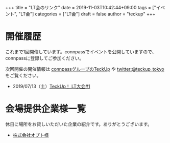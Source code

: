 +++
title = "LT会のリンク"
date = 2019-11-03T10:42:44+09:00
tags = ["イベント", "LT会"]
categories = ["LT会"]
draft = false
author = "teckup"
+++

# 開催履歴

これまで1回開催しています。connpassでイベントを公開していますので、connpassに登録してご参加ください。

次回開催の開催情報は [connpassグループのTeckUp](https://teckup-tokyo.connpass.com/) や [twitter:@teckup_tokyo](https://twitter.com/teckup_tokyo) をご覧ください。

* 2019/07/13（土）[TeckUp！ LT大会#1](https://teckup-tokyo.connpass.com/event/135468/)

# 会場提供企業様一覧

休日に場所をお貸しいただいた企業の紹介です。ありがとうございます。

* [株式会社オプト様](https://www.opt.ne.jp/)

